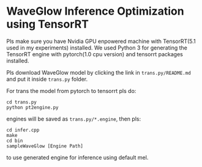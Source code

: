 # WaveGlow Inference Optimization using TensorRT

Pls make sure you have Nvidia GPU enpowered machine with TensorRT(5.1 used in my experiments) installed.
We used Python 3 for generating the TensorRT engine with pytorch(1.0 cpu version) and tensorrt packages installed.

Pls download WaveGlow model by clicking the link in `trans.py/README.md` and put it inside `trans.py` folder.

For trans the model from pytorch to tensorrt pls do:

```
cd trans.py
python pt2engine.py
```

engines will be saved as `trans.py/*.engine`, then pls:

```
cd infer.cpp
make
cd bin
sampleWaveGlow [Engine Path]
```

to use generated engine for inference using default mel.
